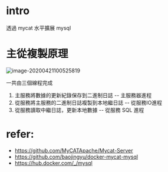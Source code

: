 # intro

透過 mycat 水平擴展 mysql

# 主從複製原理

![image-20200421100525819](https://cdn.jsdelivr.net/gh/baojingyu/ImageHosting@master/uPic/2020042201335420200421100526image-20200421100525819.png)

一共由三個線程完成
1. 主服務將數據的更新紀錄保存到二進制日誌 -- 主服務器進程
2. 從服務將主服務的二進制日誌複製到本地繼日誌 -- 從服務IO進程
3. 從服務讀取中繼日誌，更新本地數據 -- 從服務 SQL 進程


# refer:
- https://github.com/MyCATApache/Mycat-Server
- https://github.com/baojingyu/docker-mycat-mysql
- https://hub.docker.com/_/mysql
